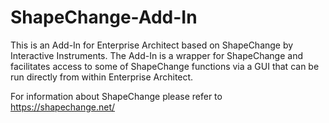 # ShapeChange-Add-In
This is an Add-In for Enterprise Architect based on ShapeChange by Interactive Instruments. The Add-In is a wrapper for ShapeChange and facilitates access to some of ShapeChange functions via a GUI that can be run directly from within Enterprise Architect.

For information about ShapeChange please refer to https://shapechange.net/
